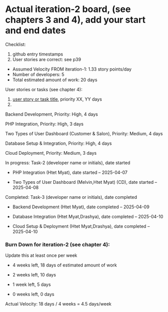 # Actual iteration-2 board, (see chapters 3 and 4), add your start and end dates 

Checklist: 
1. github entry timestamps
2. User stories are correct: see p39

* Assumed Velocity FROM iteration-1: 1.33 story points/day 
* Number of developers: 5
* Total estimated amount of work: 20 days

User stories or tasks (see chapter 4):
1. [user story or task title](https://trello.com/b/AJ2FSEC5/cp3407project), priority XX, YY days 
2.
Backend Development, Priority: High, 4 days

PHP Integration, Priority: High, 3 days

Two Types of User Dashboard (Customer & Salon), Priority: Medium, 4 days

Database Setup & Integration, Priority: High, 4 days

Cloud Deployment, Priority: Medium, 3 days


In progress:
Task-2 (developer name or initials), date started
* PHP Integration (Htet Myat), date started – 2025-04-07

* Two Types of User Dashboard (Melvin,Htet Myat) (CD), date started – 2025-04-08

Completed:
Task-3 (developer name or initials), date completed
* Backend Development (Htet Myat), date completed – 2025-04-09

* Database Integration (Htet Myat,Drashya), date completed – 2025-04-10

* Cloud Setup & Deployment (Htet Myat,Drashya), date completed – 2025-04-10

### Burn Down for iteration-2 (see chapter 4):
Update this at least once per week
* 4 weeks left, 18 days of estimated amount of work

* 2 weeks left, 10 days

* 1 week left, 5 days

* 0 weeks left, 0 days

Actual Velocity: 18 days / 4 weeks = 4.5 days/week

